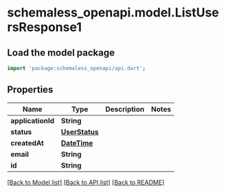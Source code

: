 # schemaless_openapi.model.ListUsersResponse1

## Load the model package
```dart
import 'package:schemaless_openapi/api.dart';
```

## Properties
Name | Type | Description | Notes
------------ | ------------- | ------------- | -------------
**applicationId** | **String** |  | 
**status** | [**UserStatus**](UserStatus.md) |  | 
**createdAt** | [**DateTime**](DateTime.md) |  | 
**email** | **String** |  | 
**id** | **String** |  | 

[[Back to Model list]](../README.md#documentation-for-models) [[Back to API list]](../README.md#documentation-for-api-endpoints) [[Back to README]](../README.md)


